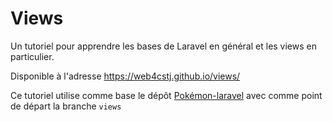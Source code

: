 Views
=====

Un tutoriel pour apprendre les bases de Laravel en général et les views en particulier. 

Disponible à l'adresse https://web4cstj.github.io/views/

Ce tutoriel utilise comme base le dépôt [Pokémon-laravel](https://github.com/web4cstj/pokemons-laravel) avec comme point de départ la branche `views`